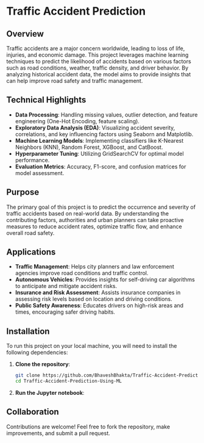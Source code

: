 # Traffic Accident Prediction  

## Overview  
Traffic accidents are a major concern worldwide, leading to loss of life, injuries, and economic damage. This project leverages machine learning techniques to predict the likelihood of accidents based on various factors such as road conditions, weather, traffic density, and driver behavior. By analyzing historical accident data, the model aims to provide insights that can help improve road safety and traffic management.  

## Technical Highlights  
- **Data Processing**: Handling missing values, outlier detection, and feature engineering (One-Hot Encoding, feature scaling).  
- **Exploratory Data Analysis (EDA)**: Visualizing accident severity, correlations, and key influencing factors using Seaborn and Matplotlib.  
- **Machine Learning Models**: Implementing classifiers like K-Nearest Neighbors (KNN), Random Forest, XGBoost, and CatBoost.  
- **Hyperparameter Tuning**: Utilizing GridSearchCV for optimal model performance.  
- **Evaluation Metrics**: Accuracy, F1-score, and confusion matrices for model assessment.  

## Purpose  
The primary goal of this project is to predict the occurrence and severity of traffic accidents based on real-world data. By understanding the contributing factors, authorities and urban planners can take proactive measures to reduce accident rates, optimize traffic flow, and enhance overall road safety.  

## Applications  
- **Traffic Management**: Helps city planners and law enforcement agencies improve road conditions and traffic control.  
- **Autonomous Vehicles**: Provides insights for self-driving car algorithms to anticipate and mitigate accident risks.  
- **Insurance and Risk Assessment**: Assists insurance companies in assessing risk levels based on location and driving conditions.  
- **Public Safety Awareness**: Educates drivers on high-risk areas and times, encouraging safer driving habits.

## Installation

To run this project on your local machine, you will need to install the following dependencies:

1. **Clone the repository**:
    ```bash
    git clone https://github.com/BhaveshBhakta/Traffic-Accident-Prediction-Using-ML.git
    cd Traffic-Accident-Prediction-Using-ML
    ```
2. **Run the Jupyter notebook**:


## Collaboration

Contributions are welcome! Feel free to fork the repository, make improvements, and submit a pull request.
